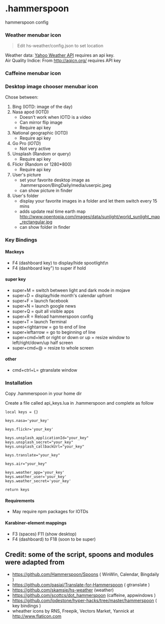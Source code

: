 # .hammerspoon
hammerspoon config

### Weather menubar icon 

> Edit hs-weather/config.json to set location

Weather data: [Yahoo Weather API](https://developer.yahoo.com/weather/) requires an api key.  
Air Quality Indice: From http://aqicn.org/ requires API key

### Caffeine menubar icon 

### Desktop image chooser menubar icon
Chose between:

1. Bing (IOTD: image of the day)
2. Nasa apod (IOTD)
    - Doesn't work when IOTD is a video
    - Can mirror flip image
    - Require api key
3. National geographic (IOTD)
    - Require api key
4. Go Pro (*IOTD*) 
    - Not very active
5. Unsplash (Random or query)
    - Require api key
6. Flickr (Random or 1280*800)
    - Require api key
7. User's picture
    - set your favorite desktop image as .hammerspoon/BingDaily/media/userpic.jpeg
    - can show picture in finder
8. User's folder
    - display your favorite images in a folder and let them switch every 15 mins 
    - adds update real time earth map http://www.opentopia.com/images/data/sunlight/world_sunlight_map_rectangular.jpg
    - can show folder in finder

### Key Bindings

 #### Mackeys

- F4 (dashboard key) to display/hide spootlight\n
- F4 (dashboard key") to super if hold

 #### super key

- super+M = switch between light and dark mode in mojave
- super+D = display/hide month's calendar upfront
- super+F = launch facebook
- super+N = launch google news
- super+Q = quit all visible apps
- super+R = Reload hammerspoon config
- super+T = launch Terminal
- super+rightarrow = go to end of line
- super+leftarrow = go to beginning of line
- super+cmd+left or right or down or up = resize window to left/right/down/up half screen
- super+cmd+@ = resize to whole screen

 #### other
 
- cmd+ctrl+L= gtranslate window 

### Installation

Copy .hammerspoon in your home dir

Create a file called api_keys.lua in .hammerspoon and complete as follow
```
local keys = {}

keys.nasa='your_key'

keys.flickr='your_key'

keys.unsplash_applicationId="your_key"
keys.unsplash_secret="your_key"
keys.unsplash_callbackUrl="your_key"

keys.translate="your_key"

keys.air="your_key"

keys.weather_app='your_key'
keys.weather_user='your_key'
keys.weather_secret='your_key'

return keys
```
 #### Requirements
- May require npm packages for IOTDs 
 
 #### Karabiner-element mappings 

- F3 (spaces) F11 (show desktop)
- F4 (dashboard) to F18 (soon to be super)

## Credit: some of the script, spoons and modules were adapted from

- https://github.com/Hammerspoon/Spoons ( WinWin, Calendar, Bingdaily )
- https://github.com/pasiaj/Translate-for-Hammerspoon ( gtranslate )
- https://github.com/skamsie/hs-weather (weather)
- https://github.com/scottcs/dot_hammerspoon (caffeine, appwindows )
- https://github.com/lodestone/hyper-hacks/tree/master/hammerspoon ( key bindings )
- wheather icons by RNS, Freepik, Vectors Market, Yannick at http://www.flaticon.com

